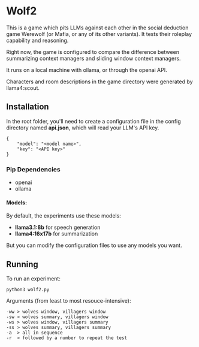# Wolf2

This is a game which pits LLMs against each other in the social deduction game Werewolf (or Mafia, or any of its other variants). It tests their roleplay capability and reasoning.

Right now, the game is configured to compare the difference between summarizing context managers and sliding window context managers.

It runs on a local machine with ollama, or through the openai API.

Characters and room descriptions in the game directory were generated by llama4:scout.

## Installation

In the root folder, you'll need to create a configuration file in the config directory named **api.json**, which will read your LLM's API key.

```
{
    "model": "<model name>",
    "key": "<API key>"
}
```


### Pip Dependencies
- openai
- ollama

#### Models:
By default, the experiments use these models:

- **llama3.1:8b** for speech generation
- **llama4:16x17b** for summarization

But you can modify the configuration files to use any models you want.

## Running

To run an experiment:

```
python3 wolf2.py
```

Arguments (from least to most resouce-intensive):

```
-ww > wolves window, villagers window
-sw > wolves summary, villagers window
-ws > wolves window, villagers summary
-ss > wolves summary, villagers summary
-a  > all in sequence
-r  > followed by a number to repeat the test

```